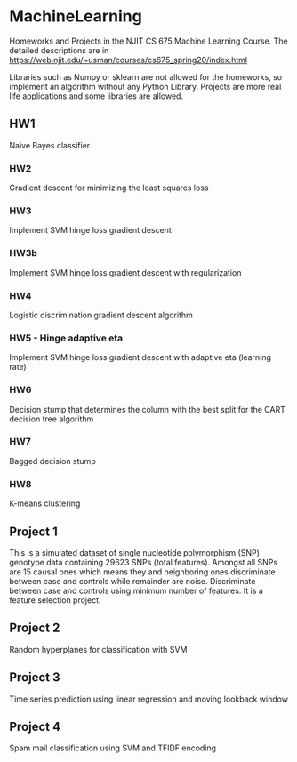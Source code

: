 # MachineLearning

Homeworks and Projects in the NJIT CS 675 Machine Learning Course. The detailed descriptions are in https://web.njit.edu/~usman/courses/cs675_spring20/index.html

Libraries such as Numpy or sklearn are not allowed for the homeworks, so implement an algorithm without any Python Library. Projects are more real life applications and some libraries are allowed. 

## HW1
Naive Bayes classifier
### HW2
Gradient descent for minimizing the least squares loss
### HW3
Implement SVM hinge loss gradient descent 
### HW3b
Implement SVM hinge loss gradient descent with regularization
### HW4
Logistic discrimination gradient descent algorithm
### HW5 - Hinge adaptive eta
Implement SVM hinge loss gradient descent with adaptive eta (learning rate)
### HW6
Decision stump that determines the column with the best split for the CART decision tree algorithm
### HW7
Bagged decision stump
### HW8
K-means clustering
## Project 1
This is a simulated dataset of single nucleotide polymorphism (SNP) genotype data containing 29623 SNPs (total features). Amongst all SNPs are 15 causal ones which means they and neighboring ones discriminate between case and controls while remainder are noise. Discriminate between case and controls using minimum number of features. It is a feature selection project.
## Project 2
Random hyperplanes for classification with SVM
## Project 3
Time series prediction using linear regression and moving lookback window
## Project 4
Spam mail classification using SVM and TFIDF encoding




